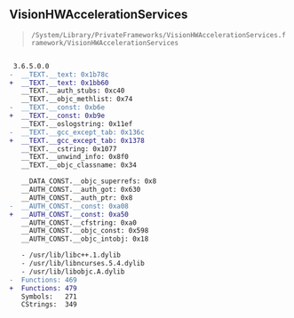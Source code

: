 ## VisionHWAccelerationServices

> `/System/Library/PrivateFrameworks/VisionHWAccelerationServices.framework/VisionHWAccelerationServices`

```diff

 3.6.5.0.0
-  __TEXT.__text: 0x1b78c
+  __TEXT.__text: 0x1bb60
   __TEXT.__auth_stubs: 0xc40
   __TEXT.__objc_methlist: 0x74
-  __TEXT.__const: 0xb6e
+  __TEXT.__const: 0xb9e
   __TEXT.__oslogstring: 0x11ef
-  __TEXT.__gcc_except_tab: 0x136c
+  __TEXT.__gcc_except_tab: 0x1378
   __TEXT.__cstring: 0x1077
   __TEXT.__unwind_info: 0x8f0
   __TEXT.__objc_classname: 0x34

   __DATA_CONST.__objc_superrefs: 0x8
   __AUTH_CONST.__auth_got: 0x630
   __AUTH_CONST.__auth_ptr: 0x8
-  __AUTH_CONST.__const: 0xa08
+  __AUTH_CONST.__const: 0xa50
   __AUTH_CONST.__cfstring: 0xa0
   __AUTH_CONST.__objc_const: 0x598
   __AUTH_CONST.__objc_intobj: 0x18

   - /usr/lib/libc++.1.dylib
   - /usr/lib/libncurses.5.4.dylib
   - /usr/lib/libobjc.A.dylib
-  Functions: 469
+  Functions: 479
   Symbols:   271
   CStrings:  349
 

```

